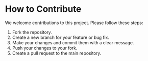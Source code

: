 # How to Contribute

We welcome contributions to this project. Please follow these steps:
1. Fork the repository.
2. Create a new branch for your feature or bug fix.
3. Make your changes and commit them with a clear message.
4. Push your changes to your fork.
5. Create a pull request to the main repository.
